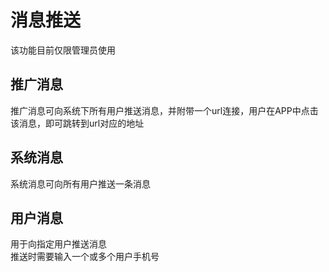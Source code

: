 # 消息推送
该功能目前仅限管理员使用  

## 推广消息  
推广消息可向系统下所有用户推送消息，并附带一个url连接，用户在APP中点击该消息，即可跳转到url对应的地址  

## 系统消息
系统消息可向所有用户推送一条消息  

## 用户消息  
用于向指定用户推送消息  
推送时需要输入一个或多个用户手机号  

